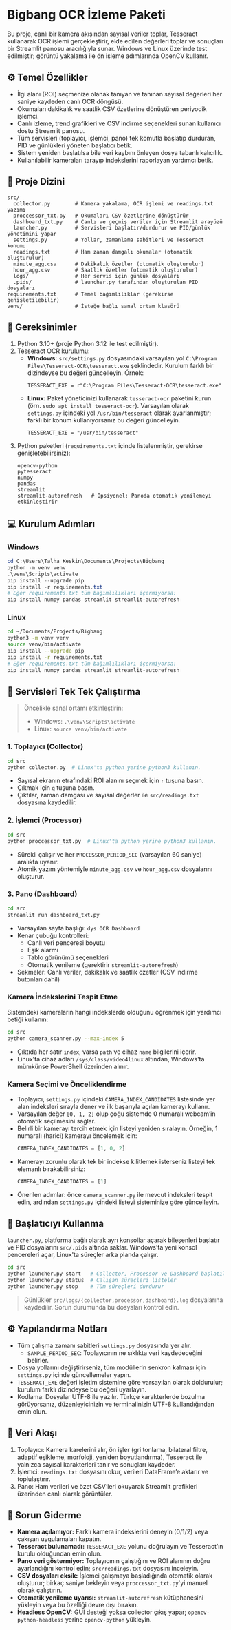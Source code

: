 # Bigbang OCR İzleme Paketi

Bu proje, canlı bir kamera akışından sayısal veriler toplar, Tesseract kullanarak OCR işlemi gerçekleştirir, elde edilen değerleri toplar ve sonuçları bir Streamlit panosu aracılığıyla sunar.
Windows ve Linux üzerinde test edilmiştir; görüntü yakalama ile ön işleme adımlarında OpenCV kullanır.

## ⚙️ Temel Özellikler
- İlgi alanı (ROI) seçmenize olanak tanıyan ve tanınan sayısal değerleri her saniye kaydeden canlı OCR döngüsü.
- Okumaları dakikalık ve saatlik CSV özetlerine dönüştüren periyodik işlemci.
- Canlı izleme, trend grafikleri ve CSV indirme seçenekleri sunan kullanıcı dostu Streamlit panosu.
- Tüm servisleri (toplayıcı, işlemci, pano) tek komutla başlatıp durduran, PID ve günlükleri yöneten başlatıcı betik.
- Sistem yeniden başlatılsa bile veri kaybını önleyen dosya tabanlı kalıcılık.
- Kullanılabilir kameraları tarayıp indekslerini raporlayan yardımcı betik.

## 📁 Proje Dizini
```
src/
  collector.py        # Kamera yakalama, OCR işlemi ve readings.txt yazımı
  proccessor_txt.py   # Okumaları CSV özetlerine dönüştürür
  dashboard_txt.py    # Canlı ve geçmiş veriler için Streamlit arayüzü
  launcher.py         # Servisleri başlatır/durdurur ve PID/günlük yönetimini yapar
  settings.py         # Yollar, zamanlama sabitleri ve Tesseract konumu
  readings.txt        # Ham zaman damgalı okumalar (otomatik oluşturulur)
  minute_agg.csv      # Dakikalık özetler (otomatik oluşturulur)
  hour_agg.csv        # Saatlik özetler (otomatik oluşturulur)
  logs/               # Her servis için günlük dosyaları
  .pids/              # launcher.py tarafından oluşturulan PID dosyaları
requirements.txt      # Temel bağımlılıklar (gerekirse genişletilebilir)
venv/                 # İsteğe bağlı sanal ortam klasörü
```

## 🧩 Gereksinimler
1. Python 3.10+ (proje Python 3.12 ile test edilmiştir).
2. Tesseract OCR kurulumu:
   - **Windows:** `src/settings.py` dosyasındaki varsayılan yol `C:\Program Files\Tesseract-OCR\tesseract.exe` şeklindedir. Kurulum farklı bir dizindeyse bu değeri güncelleyin. Örnek:
     ```
     TESSERACT_EXE = r"C:\Program Files\Tesseract-OCR\tesseract.exe"
     ```
   - **Linux:** Paket yöneticinizi kullanarak `tesseract-ocr` paketini kurun (örn. `sudo apt install tesseract-ocr`). Varsayılan olarak `settings.py` içindeki yol `/usr/bin/tesseract` olarak ayarlanmıştır; farklı bir konum kullanıyorsanız bu değeri güncelleyin.
     ```
     TESSERACT_EXE = "/usr/bin/tesseract"
     ```
3. Python paketleri (`requirements.txt` içinde listelenmiştir, gerekirse genişletebilirsiniz):
   ```
   opencv-python
   pytesseract
   numpy
   pandas
   streamlit
   streamlit-autorefresh   # Opsiyonel: Panoda otomatik yenilemeyi etkinleştirir
   ```

## 💻 Kurulum Adımları
### Windows
```powershell
cd C:\Users\Talha Keskin\Documents\Projects\Bigbang
python -m venv venv
.\venv\Scripts\activate
pip install --upgrade pip
pip install -r requirements.txt
# Eğer requirements.txt tüm bağımlılıkları içermiyorsa:
pip install numpy pandas streamlit streamlit-autorefresh
```

### Linux
```bash
cd ~/Documents/Projects/Bigbang
python3 -m venv venv
source venv/bin/activate
pip install --upgrade pip
pip install -r requirements.txt
# Eğer requirements.txt tüm bağımlılıkları içermiyorsa:
pip install numpy pandas streamlit streamlit-autorefresh
```

## 🚀 Servisleri Tek Tek Çalıştırma
> Öncelikle sanal ortamı etkinleştirin:
> - Windows: `.\venv\Scripts\activate`
> - Linux: `source venv/bin/activate`

### 1. Toplayıcı (Collector)
```bash
cd src
python collector.py  # Linux'ta python yerine python3 kullanın.
```
- Sayısal ekranın etrafındaki ROI alanını seçmek için `r` tuşuna basın.
- Çıkmak için `q` tuşuna basın.
- Çıktılar, zaman damgası ve sayısal değerler ile `src/readings.txt` dosyasına kaydedilir.

### 2. İşlemci (Processor)
```bash
cd src
python proccessor_txt.py  # Linux'ta python yerine python3 kullanın.
```
- Sürekli çalışır ve her `PROCESSOR_PERIOD_SEC` (varsayılan 60 saniye) aralıkta uyanır.
- Atomik yazım yöntemiyle `minute_agg.csv` ve `hour_agg.csv` dosyalarını oluşturur.

### 3. Pano (Dashboard)
```bash
cd src
streamlit run dashboard_txt.py
```
- Varsayılan sayfa başlığı: `dys OCR Dashboard`
- Kenar çubuğu kontrolleri:
  - Canlı veri penceresi boyutu
  - Eşik alarmı
  - Tablo görünümü seçenekleri
  - Otomatik yenileme (gerektirir `streamlit-autorefresh`)
- Sekmeler: Canlı veriler, dakikalık ve saatlik özetler (CSV indirme butonları dahil)

### Kamera İndekslerini Tespit Etme
Sistemdeki kameraların hangi indekslerde olduğunu öğrenmek için yardımcı betiği kullanın:
```bash
cd src
python camera_scanner.py --max-index 5
```
- Çıktıda her satır `index`, varsa `path` ve cihaz `name` bilgilerini içerir.
- Linux'ta cihaz adları `/sys/class/video4linux` altından, Windows'ta mümkünse PowerShell üzerinden alınır.

### Kamera Seçimi ve Önceliklendirme
- Toplayıcı, `settings.py` içindeki `CAMERA_INDEX_CANDIDATES` listesinde yer alan indeksleri sırayla dener ve ilk başarıyla açılan kamerayı kullanır.
- Varsayılan değer `[0, 1, 2]` olup çoğu sistemde 0 numaralı webcam’in otomatik seçilmesini sağlar.
- Belirli bir kamerayı tercih etmek için listeyi yeniden sıralayın. Örneğin, 1 numaralı (harici) kamerayı öncelemek için:
  ```python
  CAMERA_INDEX_CANDIDATES = [1, 0, 2]
  ```
- Kamerayı zorunlu olarak tek bir indekse kilitlemek isterseniz listeyi tek elemanlı bırakabilirsiniz:
  ```python
  CAMERA_INDEX_CANDIDATES = [1]
  ```
- Önerilen adımlar: önce `camera_scanner.py` ile mevcut indeksleri tespit edin, ardından `settings.py` içindeki listeyi sisteminize göre güncelleyin.

## 🧠 Başlatıcıyı Kullanma
`launcher.py`, platforma bağlı olarak ayrı konsollar açarak bileşenleri başlatır ve PID dosyalarını `src/.pids` altında saklar. Windows'ta yeni konsol pencereleri açar, Linux'ta süreçler arka planda çalışır.

```bash
cd src
python launcher.py start   # Collector, Processor ve Dashboard başlatılır
python launcher.py status  # Çalışan süreçleri listeler
python launcher.py stop    # Tüm süreçleri durdurur
```

> Günlükler `src/logs/{collector,processor,dashboard}.log` dosyalarına kaydedilir. Sorun durumunda bu dosyaları kontrol edin.

## ⚙️ Yapılandırma Notları
- Tüm çalışma zamanı sabitleri `settings.py` dosyasında yer alır.
  - `SAMPLE_PERIOD_SEC`: Toplayıcının ne sıklıkta veri kaydedeceğini belirler.
- Dosya yollarını değiştirirseniz, tüm modüllerin senkron kalması için `settings.py` içinde güncellemeler yapın.
- `TESSERACT_EXE` değeri işletim sistemine göre varsayılan olarak doldurulur; kurulum farklı dizindeyse bu değeri uyarlayın.
- Kodlama: Dosyalar UTF-8 ile yazılır. Türkçe karakterlerde bozulma görüyorsanız, düzenleyicinizin ve terminalinizin UTF-8 kullandığından emin olun.

## 🔄 Veri Akışı
1. Toplayıcı: Kamera karelerini alır, ön işler (gri tonlama, bilateral filtre, adaptif eşikleme, morfoloji, yeniden boyutlandırma), Tesseract ile yalnızca sayısal karakterleri tanır ve sonuçları kaydeder.
2. İşlemci: `readings.txt` dosyasını okur, verileri DataFrame’e aktarır ve toplulaştırır.
3. Pano: Ham verileri ve özet CSV’leri okuyarak Streamlit grafikleri üzerinden canlı olarak görüntüler.

## 🧩 Sorun Giderme
- **Kamera açılamıyor:** Farklı kamera indekslerini deneyin (0/1/2) veya çakışan uygulamaları kapatın.
- **Tesseract bulunamadı:** `TESSERACT_EXE` yolunu doğrulayın ve Tesseract’ın kurulu olduğundan emin olun.
- **Pano veri göstermiyor:** Toplayıcının çalıştığını ve ROI alanının doğru ayarlandığını kontrol edin; `src/readings.txt` dosyasını inceleyin.
- **CSV dosyaları eksik:** İşlemci çalışmaya başladığında otomatik olarak oluşturur; birkaç saniye bekleyin veya `proccessor_txt.py`'yi manuel olarak çalıştırın.
- **Otomatik yenileme uyarısı:** `streamlit-autorefresh` kütüphanesini yükleyin veya bu özelliği devre dışı bırakın.
- **Headless OpenCV:** GUI desteği yoksa collector çıkış yapar; `opencv-python-headless` yerine `opencv-python` yükleyin.
